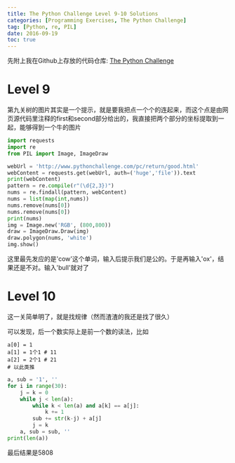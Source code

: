 ```yaml
---
title: The Python Challenge Level 9-10 Solutions
categories: [Programming Exercises, The Python Challenge]
tag: [Python, re, PIL]
date: 2016-09-19
toc: true
---
```

先附上我在Github上存放的代码仓库: [The Python Challenge](https://github.com/yuukidach/The-Python-Challenge)

# **Level 9**
第九关树的图片其实是一个提示，就是要我把点一个个的连起来，而这个点是由网页源代码里注释的first和second部分给出的，我直接把两个部分的坐标提取到一起，能够得到一个牛的图片
```Python
import requests
import re
from PIL import Image, ImageDraw

webUrl = 'http://www.pythonchallenge.com/pc/return/good.html'
webContent = requests.get(webUrl, auth=('huge','file')).text
print(webContent)
pattern = re.compile(r"(\d{2,3})")
nums = re.findall(pattern, webContent)
nums = list(map(int,nums))
nums.remove(nums[0])
nums.remove(nums[0])
print(nums)
img = Image.new('RGB', (800,800))
draw = ImageDraw.Draw(img)
draw.polygon(nums, 'white')
img.show()
```
这里最先发应的是'cow'这个单词，输入后提示我们是公的。于是再输入'ox'，结果还是不对。输入'bull'就对了

# **Level 10**
这一关简单明了，就是找规律（然而渣渣的我还是找了很久）

可以发现，后一个数实际上是前一个数的读法，比如
```
a[0] = 1
a[1] = 1个1 # 11
a[2] = 2个1 # 21
# 以此类推
```
```Python
a, sub = '1', ''
for i in range(30):
    j = k = 0
    while j < len(a):
        while k < len(a) and a[k] == a[j]: 
            k += 1
        sub += str(k-j) + a[j]
        j = k
    a, sub = sub, ''
print(len(a))
```
最后结果是5808
